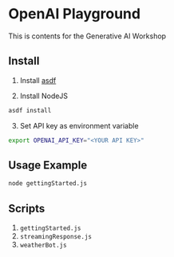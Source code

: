 # OpenAI Playground

This is contents for the Generative AI Workshop

## Install

1. Install [asdf](https://asdf-vm.com/guide/getting-started.html)

2. Install NodeJS

```sh
asdf install
```

3. Set API key as environment variable

```sh
export OPENAI_API_KEY="<YOUR API KEY>"
```

## Usage Example

```sh
node gettingStarted.js
```

## Scripts

1. `gettingStarted.js`
1. `streamingResponse.js`
1. `weatherBot.js`